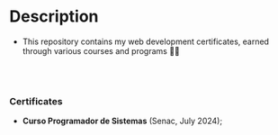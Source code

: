 # Description
- This repository contains my web development certificates, 
earned through various courses and programs 🌟🌟
<br />
<br />

### Certificates
- **Curso Programador de Sistemas** (Senac, July 2024);


